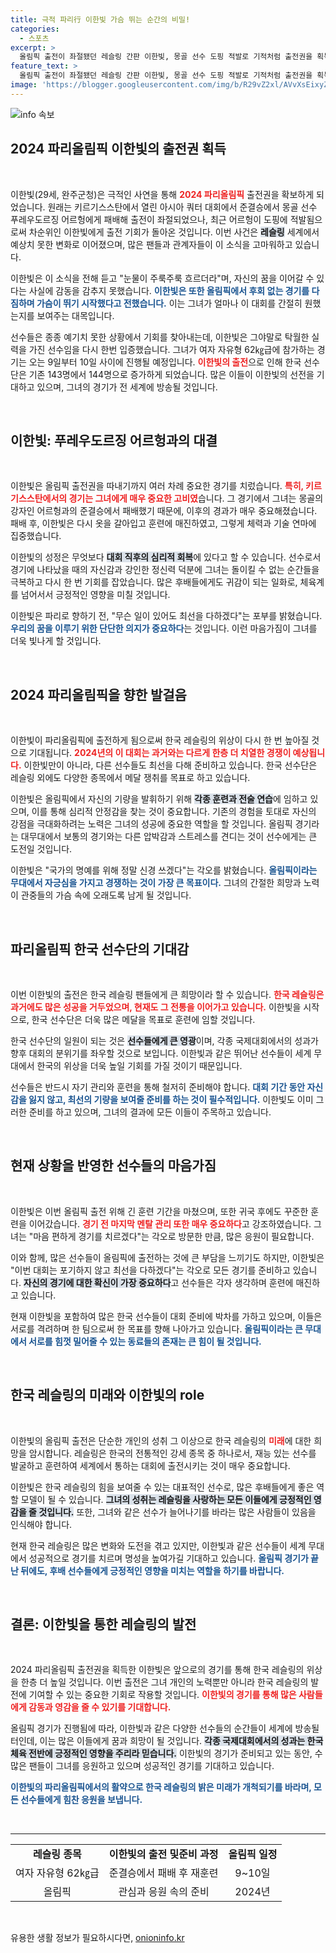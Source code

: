 ```yaml
---
title: 극적 파리行 이한빛 가슴 뛰는 순간의 비밀!
categories:
  - 스포츠
excerpt: >
  올림픽 출전이 좌절됐던 레슬링 간판 이한빛, 몽골 선수 도핑 적발로 기적처럼 출전권을 획득! 감격의 순간에 눈물 흘린 그녀의 이야기와 함께, 파리에서의 열정을 다가오는 경기에 담아낸다.
feature_text: >
  올림픽 출전이 좌절됐던 레슬링 간판 이한빛, 몽골 선수 도핑 적발로 기적처럼 출전권을 획득! 감격의 순간에 눈물 흘린 그녀의 이야기와 함께, 파리에서의 열정을 다가오는 경기에 담아낸다.
image: 'https://blogger.googleusercontent.com/img/b/R29vZ2xl/AVvXsEixyZcFfHzMRdzZMjFBmAUKJYCLCGyLL1o632UiGVXcaFdKo_bkvkuCioo0uUKlGfBVcT3P84aROyZIXSBEx3Aw5nCQ3pTgDom1WDC4m8eifvWiAmWEEVb4x6G_l8C0QH225ldMjyaFvpxGEBGNO37VmDTDMHGhJPq73UglMfDca1-0aw/s1600/blogspot.png'
---
```


<p><img src="https://blogger.googleusercontent.com/img/b/R29vZ2xl/AVvXsEixyZcFfHzMRdzZMjFBmAUKJYCLCGyLL1o632UiGVXcaFdKo_bkvkuCioo0uUKlGfBVcT3P84aROyZIXSBEx3Aw5nCQ3pTgDom1WDC4m8eifvWiAmWEEVb4x6G_l8C0QH225ldMjyaFvpxGEBGNO37VmDTDMHGhJPq73UglMfDca1-0aw/s1600/blogspot.png" alt="info 속보" /></p>

<h2>2024 파리올림픽 이한빛의 출전권 획득</h2>

<p data-ke-size="size16">&nbsp;</p>

<p>이한빛(29세, 완주군청)은 극적인 사연을 통해 <b><span style="color: #ee2323;">2024 파리올림픽</span></b> 출전권을 확보하게 되었습니다. 원래는 키르기스스탄에서 열린 아시아 쿼터 대회에서 준결승에서 몽골 선수 푸레우도르징 어르헝에게 패배해 출전이 좌절되었으나, 최근 어르헝이 도핑에 적발됨으로써 차순위인 이한빛에게 출전 기회가 돌아온 것입니다. 이번 사건은 <b><span style="background-color: #21538527;">레슬링</span></b> 세계에서 예상치 못한 변화로 이어졌으며, 많은 팬들과 관계자들이 이 소식을 고마워하고 있습니다. </p>

<p>이한빛은 이 소식을 전해 듣고 "눈물이 주룩주룩 흐르더라"며, 자신의 꿈을 이어갈 수 있다는 사실에 감동을 감추지 못했습니다. <b><span style="color: #1a5490;">이한빛은 또한 올림픽에서 후회 없는 경기를 다짐하며 가슴이 뛰기 시작했다고 전했습니다.</span></b> 이는 그녀가 얼마나 이 대회를 간절히 원했는지를 보여주는 대목입니다. </p>

<p>선수들은 종종 예기치 못한 상황에서 기회를 찾아내는데, 이한빛은 그야말로 탁월한 실력을 가진 선수임을 다시 한번 입증했습니다. 그녀가 여자 자유형 62㎏급에 참가하는 경기는 오는 9일부터 10일 사이에 진행될 예정입니다. <b><span style="color: #ee2323;">이한빛의 출전</span></b>으로 인해 한국 선수단은 기존 143명에서 144명으로 증가하게 되었습니다. 많은 이들이 이한빛의 선전을 기대하고 있으며, 그녀의 경기가 전 세계에 방송될 것입니다.</p>

<p data-ke-size="size16">&nbsp;</p>

<h2>이한빛: 푸레우도르징 어르헝과의 대결</h2>

<p data-ke-size="size16">&nbsp;</p>

<p>이한빛은 올림픽 출전권을 따내기까지 여러 차례 중요한 경기를 치렀습니다. <b><span style="color: #ee2323;">특히, 키르기스스탄에서의 경기는 그녀에게 매우 중요한 고비였</span></b>습니다. 그 경기에서 그녀는 몽골의 강자인 어르헝과의 준결승에서 패배했기 때문에, 이후의 경과가 매우 중요해졌습니다. 패배 후, 이한빛은 다시 옷을 갈아입고 훈련에 매진하였고, 그렇게 체력과 기술 연마에 집중했습니다.</p>

<p>이한빛의 성정은 무엇보다 <b><span style="background-color: #21538527;">대회 직후의 심리적 회복</span></b>에 있다고 할 수 있습니다. 선수로서 경기에 나타났을 때의 자신감과 강인한 정신력 덕분에 그녀는 돌이킬 수 없는 순간들을 극복하고 다시 한 번 기회를 잡았습니다. 많은 후배들에게도 귀감이 되는 일화로, 체육계를 넘어서서 긍정적인 영향을 미칠 것입니다.</p>

<p>이한빛은 파리로 향하기 전, "무슨 일이 있어도 최선을 다하겠다"는 포부를 밝혔습니다. <b><span style="color: #1a5490;">우리의 꿈을 이루기 위한 단단한 의지가 중요하다</span></b>는 것입니다. 이런 마음가짐이 그녀를 더욱 빛나게 할 것입니다.</p>

<p data-ke-size="size16">&nbsp;</p>

<h2>2024 파리올림픽을 향한 발걸음</h2>

<p data-ke-size="size16">&nbsp;</p>

<p>이한빛이 파리올림픽에 출전하게 됨으로써 한국 레슬링의 위상이 다시 한 번 높아질 것으로 기대됩니다. <b><span style="color: #ee2323;">2024년의 이 대회는 과거와는 다르게 한층 더 치열한 경쟁이 예상됩니다.</span></b> 이한빛만이 아니라, 다른 선수들도 최선을 다해 준비하고 있습니다. 한국 선수단은 레슬링 외에도 다양한 종목에서 메달 쟁취를 목표로 하고 있습니다.</p>

<p>이한빛은 올림픽에서 자신의 기량을 발휘하기 위해 <b><span style="background-color: #21538527;">각종 훈련과 전술 연습</span></b>에 임하고 있으며, 이를 통해 심리적 안정감을 찾는 것이 중요합니다. 기존의 경험을 토대로 자신의 강점을 극대화하려는 노력은 그녀의 성공에 중요한 역할을 할 것입니다. 올림픽 경기라는 대무대에서 보통의 경기와는 다른 압박감과 스트레스를 견디는 것이 선수에게는 큰 도전일 것입니다. </p>

<p>이한빛은 "국가의 명예를 위해 정말 신경 쓰겠다"는 각오를 밝혔습니다. <b><span style="color: #1a5490;">올림픽이라는 무대에서 자긍심을 가지고 경쟁하는 것이 가장 큰 목표이다.</span></b> 그녀의 간절한 희망과 노력이 관중들의 가슴 속에 오래도록 남게 될 것입니다.</p>

<p data-ke-size="size16">&nbsp;</p>

<h2>파리올림픽 한국 선수단의 기대감</h2>

<p data-ke-size="size16">&nbsp;</p>

<p>이번 이한빛의 출전은 한국 레슬링 팬들에게 큰 희망이라 할 수 있습니다. <b><span style="color: #ee2323;">한국 레슬링은 과거에도 많은 성공을 거두었으며, 현재도 그 전통을 이어가고 있습니다.</span></b> 이한빛을 시작으로, 한국 선수단은 더욱 많은 메달을 목표로 훈련에 임할 것입니다. </p>

<p>한국 선수단의 일원이 되는 것은 <b><span style="background-color: #21538527;">선수들에게 큰 영광</span></b>이며, 각종 국제대회에서의 성과가 향후 대회의 분위기를 좌우할 것으로 보입니다. 이한빛과 같은 뛰어난 선수들이 세계 무대에서 한국의 위상을 더욱 높일 기회를 가질 것이기 때문입니다.</p>

<p>선수들은 반드시 자기 관리와 훈련을 통해 철저히 준비해야 합니다. <b><span style="color: #1a5490;">대회 기간 동안 자신감을 잃지 않고, 최선의 기량을 보여줄 준비를 하는 것이 필수적입니다.</span></b> 이한빛도 이미 그러한 준비를 하고 있으며, 그녀의 결과에 모든 이들이 주목하고 있습니다. </p>

<p data-ke-size="size16">&nbsp;</p>

<h2>현재 상황을 반영한 선수들의 마음가짐</h2>

<p data-ke-size="size16">&nbsp;</p>

<p>이한빛은 이번 올림픽 출전 위해 긴 훈련 기간을 마쳤으며, 또한 귀국 후에도 꾸준한 훈련을 이어갔습니다. <b><span style="color: #ee2323;">경기 전 마지막 멘탈 관리 또한 매우 중요하다</span></b>고 강조하였습니다. 그녀는 "마음 편하게 경기를 치르겠다"는 각오로 방문한 만큼, 많은 응원이 필요합니다.</p>

<p>이와 함께, 많은 선수들이 올림픽에 출전하는 것에 큰 부담을 느끼기도 하지만, 이한빛은 "이번 대회는 포기하지 않고 최선을 다하겠다"는 각오로 모든 경기를 준비하고 있습니다. <b><span style="background-color: #21538527;">자신의 경기에 대한 확신이 가장 중요하다</span></b>고 선수들은 각자 생각하며 훈련에 매진하고 있습니다. </p>

<p>현재 이한빛을 포함하여 많은 한국 선수들이 대회 준비에 박차를 가하고 있으며, 이들은 서로를 격려하며 한 팀으로써 한 목표를 향해 나아가고 있습니다. <b><span style="color: #1a5490;">올림픽이라는 큰 무대에서 서로를 힘껏 밀어줄 수 있는 동료들의 존재는 큰 힘이 될 것입니다.</span></b> </p>

<p data-ke-size="size16">&nbsp;</p>

<h2>한국 레슬링의 미래와 이한빛의 role</h2>

<p data-ke-size="size16">&nbsp;</p>

<p>이한빛의 올림픽 출전은 단순한 개인의 성취 그 이상으로 한국 레슬링의 <b><span style="color: #ee2323;">미래</span></b>에 대한 희망을 암시합니다. 레슬링은 한국의 전통적인 강세 종목 중 하나로서, 재능 있는 선수를 발굴하고 훈련하여 세계에서 통하는 대회에 출전시키는 것이 매우 중요합니다.</p>

<p>이한빛은 한국 레슬링의 힘을 보여줄 수 있는 대표적인 선수로, 많은 후배들에게 좋은 역할 모델이 될 수 있습니다. <b><span style="background-color: #21538527;">그녀의 성취는 레슬링을 사랑하는 모든 이들에게 긍정적인 영감을 줄 것입니다.</span></b> 또한, 그녀와 같은 선수가 늘어나기를 바라는 많은 사람들이 있음을 인식해야 합니다. </p>

<p>현재 한국 레슬링은 많은 변화와 도전을 겪고 있지만, 이한빛과 같은 선수들이 세계 무대에서 성공적으로 경기를 치르며 명성을 높여가길 기대하고 있습니다. <b><span style="color: #1a5490;">올림픽 경기가 끝난 뒤에도, 후배 선수들에게 긍정적인 영향을 미치는 역할을 하기를 바랍니다.</span></b> </p>

<p data-ke-size="size16">&nbsp;</p>

<h2>결론: 이한빛을 통한 레슬링의 발전</h2>

<p data-ke-size="size16">&nbsp;</p>

<p>2024 파리올림픽 출전권을 획득한 이한빛은 앞으로의 경기를 통해 한국 레슬링의 위상을 한층 더 높일 것입니다. 이번 출전은 그녀 개인의 노력뿐만 아니라 한국 레슬링의 발전에 기여할 수 있는 중요한 기회로 작용할 것입니다. <b><span style="color: #ee2323;">이한빛의 경기를 통해 많은 사람들에게 감동과 영감을 줄 수 있기를 기대합니다.</span></b> </p>

<p>올림픽 경기가 진행됨에 따라, 이한빛과 같은 다양한 선수들의 순간들이 세계에 방송될 터인데, 이는 많은 이들에게 꿈과 희망이 될 것입니다. <b><span style="background-color: #21538527;">각종 국제대회에서의 성과는 한국 체육 전반에 긍정적인 영향을 주리라 믿습니다.</span></b> 이한빛의 경기가 준비되고 있는 동안, 수많은 팬들이 그녀를 응원하고 있으며 성공적인 경기를 기대하고 있습니다. </p>

<p><b><span style="color: #1a5490;">이한빛의 파리올림픽에서의 활약으로 한국 레슬링의 밝은 미래가 개척되기를 바라며, 모든 선수들에게 힘찬 응원을 보냅니다.</span></b> </p>

<p data-ke-size="size16">&nbsp;</p>

<hr />

<table style="width:100%; border-collapse:collapse;">
<tr>
<td style="text-align: center; height: 17px;"><b>레슬링 종목</b></td>
<td style="text-align: center; height: 17px;"><b>이한빛의 출전 및준비 과정</b></td>
<td style="text-align: center; height: 17px;"><b>올림픽 일정</b></td>
</tr>
<tr>
<td style="text-align: center; height: 17px;">여자 자유형 62㎏급</td>
<td style="text-align: center; height: 17px;">준결승에서 패배 후 재훈련</td>
<td style="text-align: center; height: 17px;">9~10일</td>
</tr>
<tr>
<td style="text-align: center; height: 17px;">올림픽</td>
<td style="text-align: center; height: 17px;">관심과 응원 속의 준비</td>
<td style="text-align: center; height: 17px;">2024년</td>
</tr>
</table>

<p data-ke-size="size16">&nbsp;</p>
유용한 생활 정보가 필요하시다면, <a href="https://onioninfo.kr" rel="dofollow">onioninfo.kr</a>



